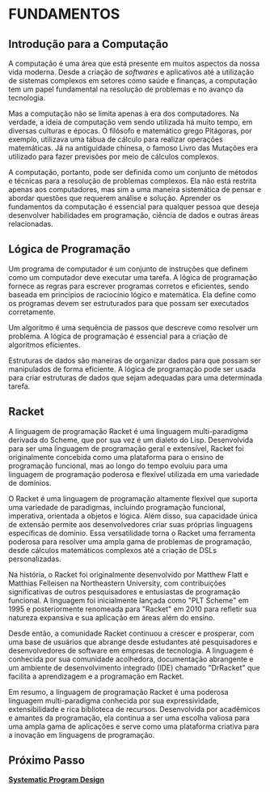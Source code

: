 # FUNDAMENTOS

## Introdução para a Computação

A computação é uma área que está presente em muitos aspectos da nossa vida moderna. Desde a criação de _softwares_ e aplicativos até a utilização de sistemas complexos em setores como saúde e finanças, a computação tem um papel fundamental na resolução de problemas e no avanço da tecnologia.

Mas a computação não se limita apenas à era dos computadores. Na verdade, a ideia de computação vem sendo utilizada há muito tempo, em diversas culturas e épocas. O filósofo e matemático grego Pitágoras, por exemplo, utilizava uma tábua de cálculo para realizar operações matemáticas. Já na antiguidade chinesa, o famoso Livro das Mutações era utilizado para fazer previsões por meio de cálculos complexos.

A computação, portanto, pode ser definida como um conjunto de métodos e técnicas para a resolução de problemas complexos. Ela não está restrita apenas aos computadores, mas sim a uma maneira sistemática de pensar e abordar questões que requerem análise e solução. Aprender os fundamentos da computação é essencial para qualquer pessoa que deseja desenvolver habilidades em programação, ciência de dados e outras áreas relacionadas.

## Lógica de Programação

Um programa de computador é um conjunto de instruções que definem como um computador deve executar uma tarefa. A lógica de programação fornece as regras para escrever programas corretos e eficientes, sendo baseada em princípios de raciocínio lógico e matemática. Ela define como os programas devem ser estruturados para que possam ser executados corretamente.

Um algoritmo é uma sequência de passos que descreve como resolver um problema. A lógica de programação é essencial para a criação de algoritmos eficientes.

Estruturas de dados são maneiras de organizar dados para que possam ser manipulados de forma eficiente. A lógica de programação pode ser usada para criar estruturas de dados que sejam adequadas para uma determinada tarefa.

## Racket

A linguagem de programação Racket é uma linguagem multi-paradigma derivada do Scheme, que por sua vez é um dialeto do Lisp. Desenvolvida para ser uma linguagem de programação geral e extensível, Racket foi originalmente concebida como uma plataforma para o ensino de programação funcional, mas ao longo do tempo evoluiu para uma linguagem de programação poderosa e flexível utilizada em uma variedade de domínios.

O Racket é uma linguagem de programação altamente flexível que suporta uma variedade de paradigmas, incluindo programação funcional, imperativa, orientada a objetos e lógica. Além disso, sua capacidade única de extensão permite aos desenvolvedores criar suas próprias linguagens específicas de domínio. Essa versatilidade torna o Racket uma ferramenta poderosa para resolver uma ampla gama de problemas de programação, desde cálculos matemáticos complexos até a criação de DSLs personalizadas.

Na história, o Racket foi originalmente desenvolvido por Matthew Flatt e Matthias Felleisen na Northeastern University, com contribuições significativas de outros pesquisadores e entusiastas de programação funcional. A linguagem foi inicialmente lançada como "PLT Scheme" em 1995 e posteriormente renomeada para "Racket" em 2010 para refletir sua natureza expansiva e sua aplicação em áreas além do ensino.

Desde então, a comunidade Racket continuou a crescer e prosperar, com uma base de usuários que abrange desde estudantes até pesquisadores e desenvolvedores de software em empresas de tecnologia. A linguagem é conhecida por sua comunidade acolhedora, documentação abrangente e um ambiente de desenvolvimento integrado (IDE) chamado "DrRacket" que facilita a aprendizagem e a programação em Racket.

Em resumo, a linguagem de programação Racket é uma poderosa linguagem multi-paradigma conhecida por sua expressividade, extensibilidade e rica biblioteca de recursos. Desenvolvida por acadêmicos e amantes da programação, ela continua a ser uma escolha valiosa para uma ampla gama de aplicações e serve como uma plataforma criativa para a inovação em linguagens de programação.

## Próximo Passo

[**Systematic Program Design**](systematic-program-design.md 'Systematic Program Design')
